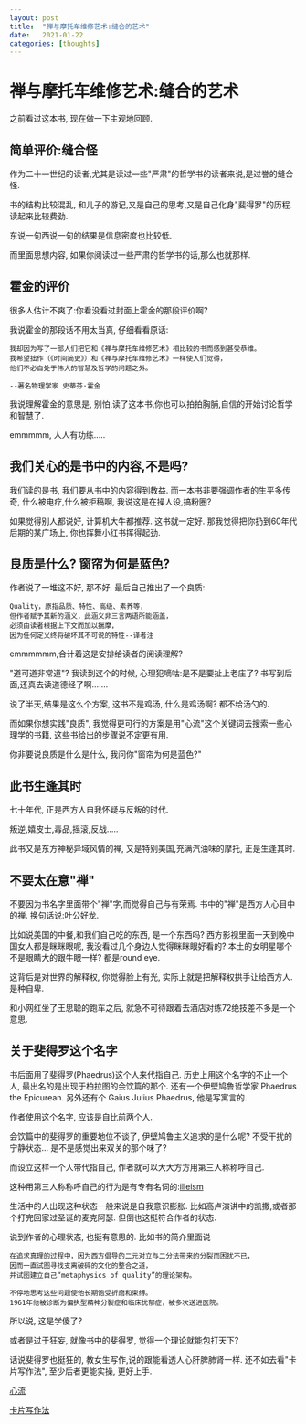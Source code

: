 ```yaml
---
layout: post
title:  "禅与摩托车维修艺术:缝合的艺术"
date:   2021-01-22
categories: [thoughts]
---
```



# 禅与摩托车维修艺术:缝合的艺术

之前看过这本书, 现在做一下主观地回顾. 


## 简单评价:缝合怪

作为二十一世纪的读者,尤其是读过一些"严肃"的哲学书的读者来说,是过誉的缝合怪.

书的结构比较混乱, 和儿子的游记,又是自己的思考,又是自己化身"斐得罗"的历程. 
读起来比较费劲.

东说一句西说一句的结果是信息密度也比较低. 

而里面思想内容, 如果你阅读过一些严肃的哲学书的话,那么也就那样. 

## 霍金的评价

很多人估计不爽了:你看没看过封面上霍金的那段评价啊?

我说霍金的那段话不用太当真, 仔细看看原话:
```
我却因为写了一部人们把它和《禅与摩托车维修艺术》相比较的书而感到甚受恭维。
我希望拙作（《时间简史》）和《禅与摩托车维修艺术》一样使人们觉得，
他们不必自处于伟大的智慧及哲学的问题之外。

--著名物理学家 史蒂芬·霍金
```
我说理解霍金的意思是, 别怕,读了这本书,你也可以拍拍胸脯,自信的开始讨论哲学和智慧了. 

emmmmm, 人人有功练.....

## 我们关心的是书中的内容,不是吗?

我们读的是书, 我们要从书中的内容得到教益. 
而一本书非要强调作者的生平多传奇, 什么被电疗,什么被拒稿啊, 
我说这是在操人设,搞粉圈?

如果觉得别人都说好, 计算机大牛都推荐. 这书就一定好. 
那我觉得把你扔到60年代后期的某广场上, 你也挥舞小红书挥得起劲. 


## 良质是什么? 窗帘为何是蓝色?

作者说了一堆这不好, 那不好.
最后自己推出了一个良质:

```
Quality，原指品质、特性、高级、素养等，
但作者赋予其新的涵义，此涵义非三言两语所能涵盖，
必须由读者根据上下文而加以揣摩，
因为任何定义终将破坏其不可说的特性--译者注
```

emmmmmm,合计着这是安排给读者的阅读理解?

"道可道非常道"?
我读到这个的时候, 心理犯嘀咕:是不是要扯上老庄了?
书写到后面,还真去读道德经了啊.......

说了半天,结果是这么个方案, 
这书不是鸡汤, 什么是鸡汤啊? 都不给汤勺的. 

而如果你想实践"良质", 
我觉得更可行的方案是用"心流"这个关键词去搜索一些心理学的书籍,
这些书给出的步骤说不定更有用.

你非要说良质是什么是什么, 
我问你"窗帘为何是蓝色?"

## 此书生逢其时
七十年代, 正是西方人自我怀疑与反叛的时代.

叛逆,嬉皮士,毒品,摇滚,反战.....

此书又是东方神秘异域风情的禅, 又是特别美国,充满汽油味的摩托, 正是生逢其时. 


## 不要太在意"禅"

不要因为书名字里面带个"禅"字,而觉得自己与有荣焉. 
书中的"禅"是西方人心目中的禅. 换句话说:叶公好龙.

比如说美国的中餐,和我们自己吃的东西, 是一个东西吗?
西方影视里面一天到晚中国女人都是眯眯眼呢, 我没看过几个身边人觉得眯眯眼好看的?
本土的女明星哪个不是眼睛大的跟牛眼一样? 都是round eye. 

这背后是对世界的解释权, 你觉得脸上有光, 
实际上就是把解释权拱手让给西方人. 是种自卑. 

和小网红坐了王思聪的跑车之后, 
就急不可待跟着去酒店对练72绝技差不多是一个意思. 


## 关于斐得罗这个名字

书后面用了斐得罗(Phaedrus)这个人来代指自己. 
历史上用这个名字的不止一个人, 
最出名的是出现于柏拉图的会饮篇的那个.
还有一个伊壁鸠鲁哲学家 Phaedrus the Epicurean.
另外还有个 Gaius Julius Phaedrus, 他是写寓言的.

作者使用这个名字, 应该是自比前两个人.

会饮篇中的斐得罗的重要地位不谈了, 
伊壁鸠鲁主义追求的是什么呢? 不受干扰的宁静状态...
是不是感觉出来双关的那个味了?

而设立这样一个人带代指自己, 
作者就可以大大方方用第三人称称呼自己. 

这种用第三人称称呼自己的行为是有专有名词的:[illeism](https://melmagazine.com/en-us/story/the-psychology-of-referring-to-yourself-in-the-third-person)

生活中的人出现这种状态一般来说是自我意识膨胀. 
比如高卢演讲中的凯撒,或者那个打完回家过圣诞的麦克阿瑟. 
但倒也这挺符合作者的状态. 

说到作者的心理状态, 也挺有意思的. 
比如书的简介里面说 
```
在追求真理的过程中，因为西方倡导的二元对立与二分法带来的分裂而困扰不已，
因而一直试图寻找支离破碎的文化的整合之道，
并试图建立自己“metaphysics of quality”的理论架构。

不停地思考这些问题使他长期饱受折磨和束缚。
1961年他被诊断为偏执型精神分裂症和临床忧郁症，被多次送进医院。
```
所以说, 这是学傻了? 

或者是过于狂妄, 就像书中的斐得罗, 觉得一个理论就能包打天下?

话说斐得罗也挺狂的, 教女生写作,说的跟能看透人心肝脾肺肾一样.
还不如去看"卡片写作法", 至少后者更能实操, 更好上手.


[心流](https://baike.baidu.com/item/%E5%BF%83%E6%B5%81/9824097?fr=aladdin)


[卡片写作法](https://sspai.com/post/59109)